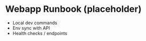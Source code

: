 # Webapp Runbook (placeholder)
- Local dev commands
- Env sync with API
- Health checks / endpoints
